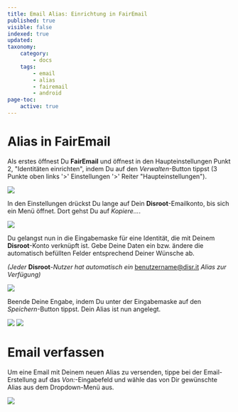 ```yaml
---
title: Email Alias: Einrichtung in FairEmail
published: true
visible: false
indexed: true
updated:
taxonomy:
    category:
        - docs
    tags:
        - email
        - alias
        - fairemail
        - android
page-toc:
    active: true
---
```


# Alias in FairEmail

Als erstes öffnest Du **FairEmail** und öffnest in den Haupteinstellungen Punkt 2, "Identitäten einrichten", indem Du auf den *Verwalten*-Button tippst (3 Punkte oben links '>' Einstellungen '>' Reiter "Haupteinstellungen").

![](de/fairemail_alias_01.png)

In den Einstellungen drückst Du lange auf Dein **Disroot**-Emailkonto, bis sich ein Menü öffnet. Dort gehst Du auf *Kopiere...*.

![](de/fairemail_alias_02.png)

Du gelangst nun in die Eingabemaske für eine Identität, die mit Deinem **Disroot**-Konto verknüpft ist. Gebe Deine Daten ein bzw. ändere die automatisch befüllten Felder entsprechend Deiner Wünsche ab.

*(Jeder* **Disroot**-*Nutzer hat automatisch ein* benutzername@disr.it *Alias zur Verfügung)*

![](de/fairemail_alias_03.png)

Beende Deine Engabe, indem Du unter der Eingabemaske auf den *Speichern*-Button tippst. Dein Alias ist nun angelegt.

![](de/fairemail_alias_04.png) ![](de/fairemail_alias_05.png)

# Email verfassen
Um eine Email mit Deinem neuen Alias zu versenden, tippe bei der Email-Erstellung auf das *Von:*-Eingabefeld und wähle das von Dir gewünschte Alias aus dem Dropdown-Menü aus.

![](de/fairemail_alias_06.png)
